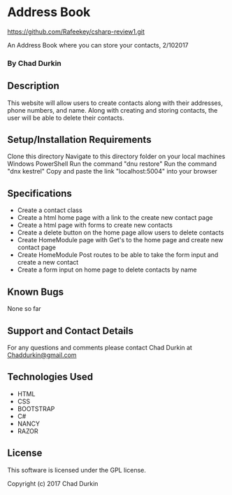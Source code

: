 # Address Book

https://github.com/Rafeekey/csharp-review1.git

An Address Book where you can store your contacts, 2/102017

### By Chad Durkin

## Description

This website will allow users to create contacts along with their addresses, phone numbers, and name. Along with creating and storing contacts, the user will be able to delete their contacts.

## Setup/Installation Requirements

Clone this directory
Navigate to this directory folder on your local machines Windows PowerShell
Run the command "dnu restore"
Run the command "dnx kestrel"
Copy and paste the link "localhost:5004" into your browser

## Specifications
* Create a contact class
* Create a html home page with a link to the create new contact page
* Create a html page with forms to create new contacts
* Create a delete button on the home page allow users to delete contacts
* Create HomeModule page with Get's to the home page and create new contact page
* Create HomeModule Post routes to be able to take the form input and create a new contact
* Create a form input on home page to delete contacts by name

## Known Bugs

None so far

## Support and Contact Details

For any questions and comments please contact Chad Durkin at Chaddurkin@gmail.com

## Technologies Used

* HTML
* CSS
* BOOTSTRAP
* C#
* NANCY
* RAZOR

## License

This software is licensed under the GPL license.

Copyright (c) 2017 Chad Durkin
